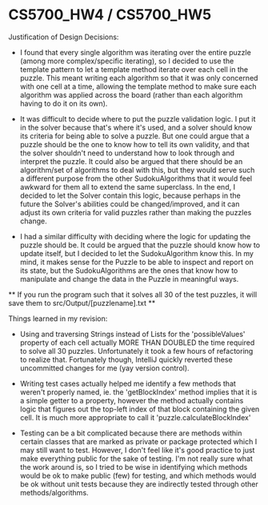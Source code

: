 # CS5700_HW4 / CS5700_HW5



Justification of Design Decisions:

- I found that every single algorithm was iterating over the entire puzzle (among more complex/specific iterating), so
I decided to use the template pattern to let a template method iterate over each cell in the puzzle.  This meant writing
each algorithm so that it was only concerned with one cell at a time, allowing the template method to make sure each
algorithm was applied across the board (rather than each algorithm having to do it on its own).

- It was difficult to decide where to put the puzzle validation logic.  I put it in the solver because that's where it's used, and a solver should know its
criteria for being able to solve a puzzle.  But one could argue that a puzzle should be the one to know how to tell its own validity, and that the solver
shouldn't need to understand how to look through and interpret the puzzle.  It could also be argued that there should be an algorithm/set of algorithms to
deal with this, but they would serve such a different purpose from the other SudokuAlgorithms that it would feel awkward for them all to extend the same
superclass.  In the end, I decided to let the Solver contain this logic, because perhaps in the future the Solver's abilities could be changed/improved, and
it can adjust its own criteria for valid puzzles rather than making the puzzles change.

- I had a similar difficulty with deciding where the logic for updating the puzzle should be.  It could be argued that the puzzle should know how to update
itself, but I decided to let the SudokuAlgorithm know this.  In my mind, it makes sense for the Puzzle to be able to inspect and report on its state, but the
 SudokuAlgorithms are the ones that know how to manipulate and change the data in the Puzzle in meaningful ways.



** If you run the program such that it solves all 30 of the test puzzles, it will save them to src/Output/[puzzlename].txt **



Things learned in my revision:
- Using and traversing Strings instead of Lists for the 'possibleValues' property of each cell actually MORE THAN DOUBLED the time required to solve all 30
puzzles.  Unfortunately it took a few hours of refactoring to realize that.  Fortunately though, IntelliJ quickly reverted these uncommitted changes for me
(yay version control).

- Writing test cases actually helped me identify a few methods that weren't properly named, ie. the 'getBlockIndex' method implies that it is a simple
getter to a property, however the method actually contains logic that figures out the top-left index of that block containing the given cell.  It is much
more appropriate to call it 'puzzle.calculateBlockIndex'

- Testing can be a bit complicated because there are methods within certain classes that are marked as private or package protected which I may still want to
 test.  However, I don't feel like it's good practice to just make everything public for the sake of testing.  I'm not really sure what the work around is,
 so I tried to be wise in identifying which methods would be ok to make public (few) for testing, and which methods would be ok without unit tests because
 they are indirectly tested through other methods/algorithms.